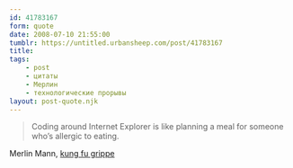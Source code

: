 ```yaml
---
id: 41783167
form: quote
date: 2008-07-10 21:55:00
tumblr: https://untitled.urbansheep.com/post/41783167
title: 
tags:
    - post
    - цитаты
    - Мерлин
    - технологические прорывы
layout: post-quote.njk
---
```


<blockquote>
Coding around Internet Explorer is like planning a meal for someone who’s allergic to eating.
</blockquote>

Merlin Mann, <a href="http://www.kungfugrippe.com/post/41771271/coding-around-internet-explorer-is-like-planning-a">kung fu grippe</a>
